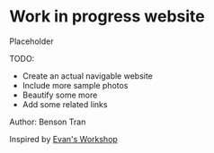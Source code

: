 # Work in progress website
Placeholder

TODO:
* Create an actual navigable website
* Include more sample photos
* Beautify some more
* Add some related links 

Author: Benson Tran

Inspired by [Evan's Workshop](https://github.com/Ebonsignori/Ebonsignori.github.io_old)